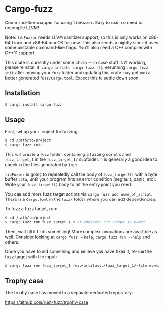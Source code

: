 # Cargo-fuzz

Command-line wrapper for using `libFuzzer`. Easy to use, no need to recompile LLVM!

Note: `libFuzzer` needs LLVM sanitizer support, so this is only works on x86-64 Linux and x86-64 macOS for now. This also needs a nightly since it uses some unstable command-line flags. You'll also need a C++ compiler with C++11 support.

This crate is currently under some churn -- in case stuff isn't working, please reinstall it (`cargo install cargo-fuzz -f`). Rerunning `cargo fuzz init` after moving your `fuzz` folder and updating this crate may get you a better generated `fuzz/Cargo.toml`. Expect this to settle down soon.

## Installation

```sh
$ cargo install cargo-fuzz
```

## Usage

First, set up your project for fuzzing:

```sh
$ cd /path/to/project
$ cargo fuzz init
```

This will create a `fuzz` folder, containing a fuzzing script called `fuzz_target_1` in the
`fuzz_target_1/` subfolder. It is generally a good idea to check in the files generated by `init`.

`libFuzzer` is going to repeatedly call the body of `fuzz_target!()` with a byte buffer `data`,
until your program hits an error condition (segfault, panic, etc). Write your `fuzz_target!()`
body to hit the entry point you need.

You can add more fuzz target scripts via `cargo fuzz add name_of_script`. There
is a `Cargo.toml` in the `fuzz/` folder where you can add dependencies.

To fuzz a fuzz target, run:

```sh
$ cd /path/to/project
$ cargo fuzz run fuzz_target_1 # or whatever the target is named
```

Then, wait till it finds something! More complex invocations are available as well. Consider
looking at `cargo fuzz --help`, `cargo fuzz run --help` and others.

Once you have found something and believe you have fixed it, re-run the fuzz target with the input:

```sh
$ cargo fuzz run fuzz_target_1 fuzz/artifacts/fuzz_target_1/<file mentioned in crash output>
```

## Trophy case

The trophy case has moved to a separate dedicated repository:

https://github.com/rust-fuzz/trophy-case
